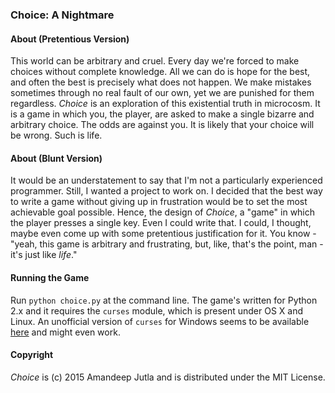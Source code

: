 ### Choice: A Nightmare

#### About (Pretentious Version)
This world can be arbitrary and cruel. Every day we're forced to make choices without complete knowledge. All we can do is hope for the best, and often the best is precisely what does not happen. We make mistakes sometimes through no real fault of our own, yet we are punished for them regardless. *Choice* is an exploration of this existential truth in microcosm. It is a game in which you, the player, are asked to make a single bizarre and arbitrary choice. The odds are against you. It is likely that your choice will be wrong. Such is life.

#### About (Blunt Version)
It would be an understatement to say that I'm not a particularly experienced programmer. Still, I wanted a project to work on. I decided that the best way to write a game without giving up in frustration would be to set the most achievable goal possible. Hence, the design of *Choice*, a "game" in which the player presses a single key. Even I could write that. I could, I thought, maybe even come up with some pretentious justification for it. You know - "yeah, this game is arbitrary and frustrating, but, like, that's the point, man - it's just like *life*."

#### Running the Game
Run `python choice.py` at the command line. The game's written for Python 2.x and it requires the `curses` module, which is present under OS X and Linux. An unofficial version of `curses` for Windows seems to be available [here](http://www.lfd.uci.edu/~gohlke/pythonlibs/#curses) and might even work.

#### Copyright
*Choice* is (c) 2015 Amandeep Jutla and is distributed under the MIT License.
